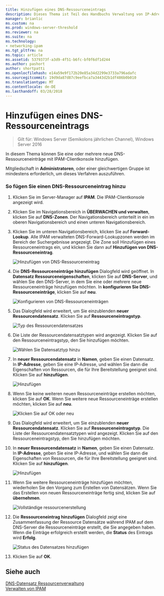 ```yaml
---
title: Hinzufügen eines DNS-Ressourceneintrags
description: Dieses Thema ist Teil des Handbuchs Verwaltung von IP-Adressverwaltung (IPAM) in Windows Server2016.
manager: brianlic
ms.custom: na
ms.prod: windows-server-threshold
ms.reviewer: na
ms.suite: na
ms.technology:
- networking-ipam
ms.tgt_pltfrm: na
ms.topic: article
ms.assetid: 5379373f-a3d9-4f51-b6fc-bf0f6df1d244
ms.author: pashort
author: shortpatti
ms.openlocfilehash: e14a59e9f172b20e85a34d2299e3733a796adafc
ms.sourcegitcommit: 19d9da87d87c9eefbca7a3443d2b1df486b0b010
ms.translationtype: MT
ms.contentlocale: de-DE
ms.lasthandoff: 03/28/2018
---
```

# <a name="add-a-dns-resource-record"></a>Hinzufügen eines DNS-Ressourceneintrags

>Gilt für: Windows Server (Semikolons jährlichen Channel), Windows Server 2016

In diesem Thema können Sie eine oder mehrere neue DNS-Ressourceneinträge mit IPAM-Clientkonsole hinzufügen.  
  
Mitgliedschaft in **Administratoren**, oder einer gleichwertigen Gruppe ist mindestens erforderlich, um dieses Verfahren auszuführen.  
  
### <a name="to-add-a-dns-resource-record"></a>So fügen Sie einen DNS-Ressourceneintrag hinzu  
  
1.  Klicken Sie im Server-Manager auf **IPAM**. Die IPAM-Clientkonsole angezeigt wird.  
  
2.  Klicken Sie im Navigationsbereich in **ÜBERWACHEN und verwalten**, klicken Sie auf **DNS-Zonen**.  Der Navigationsbereich unterteilt in ein im oberen Navigationsbereich und einen unteren Navigationsbereich.  
  
3.  Klicken Sie im unteren Navigationsbereich, klicken Sie auf **Forward-Lookup**. Alle IPAM verwalteten DNS-Forward-Lookupzonen werden im Bereich der Suchergebnisse angezeigt. Die Zone soll Hinzufügen eines Ressourceneintrags ein, und klicken Sie dann auf **Hinzufügen von DNS-Ressourceneintrag**.  
  
    ![Hinzufügen von DNS-Ressourceneintrag](../../media/Add-a-DNS-Resource-Record/ipam_DNSrr_01.jpg)
  
4.  Die **DNS-Ressourceneinträge hinzufügen** Dialogfeld wird geöffnet. In **Datensatz Ressourceneigenschaften**, klicken Sie auf **DNS-Server**, und wählen Sie den DNS-Server, in dem Sie eine oder mehrere neue Ressourceneinträge hinzufügen möchten. In **konfigurieren Sie DNS-Ressourceneinträge**, klicken Sie auf **neu**.  
  
    ![Konfigurieren von DNS-Ressourceneinträgen](../../media/Add-a-DNS-Resource-Record/ipam_DNSrr_02.jpg)  
  
5.  Das Dialogfeld wird erweitert, um Sie einzublenden **neuer Ressourcendatensatz**. Klicken Sie auf **Ressourceneintragstyp**.  
  
    ![Typ des Ressourcendatensatzes](../../media/Add-a-DNS-Resource-Record/ipam_DNSrr_03.jpg)  
  
6.  Die Liste der Ressourcendatensatztypen wird angezeigt. Klicken Sie auf den Ressourceneintragstyp, den Sie hinzufügen möchten.  
  
    ![Wählen Sie Datensatztyp hinzu](../../media/Add-a-DNS-Resource-Record/ipam_DNSrr_04.jpg)  
  
7.  In **neuer Ressourcendatensatz** in **Namen**, geben Sie einen Datensatz. In **IP-Adresse**, geben Sie eine IP-Adresse, und wählen Sie dann die Eigenschaften von Ressourcen, die für Ihre Bereitstellung geeignet sind. Klicken Sie auf **hinzufügen**.  
  
    ![Hinzufügen](../../media/Add-a-DNS-Resource-Record/ipam_DNSrr_06.jpg)  
  
8.  Wenn Sie keine weiteren neuen Ressourceneinträge erstellen möchten, klicken Sie auf **OK**. Wenn Sie weitere neue Ressourceneinträge erstellen möchten, klicken Sie auf **neu**.  
  
    ![Klicken Sie auf OK oder neu](../../media/Add-a-DNS-Resource-Record/ipam_DNSrr_r2_01.jpg)
  
9. Das Dialogfeld wird erweitert, um Sie einzublenden **neuer Ressourcendatensatz**. Klicken Sie auf **Ressourceneintragstyp**. Die Liste der Ressourcendatensatztypen wird angezeigt. Klicken Sie auf den Ressourceneintragstyp, den Sie hinzufügen möchten.  
  
10. In **neuer Ressourcendatensatz** in **Namen**, geben Sie einen Datensatz. In **IP-Adresse**, geben Sie eine IP-Adresse, und wählen Sie dann die Eigenschaften von Ressourcen, die für Ihre Bereitstellung geeignet sind. Klicken Sie auf **hinzufügen**.  
  
    ![Hinzufügen](../../media/Add-a-DNS-Resource-Record/ipam_DNSrr_r2_02.jpg)  
  
11. Wenn Sie weitere Ressourceneinträge hinzufügen möchten, wiederholen Sie den Vorgang zum Erstellen von Datensätzen. Wenn Sie das Erstellen von neuen Ressourceneinträge fertig sind, klicken Sie auf **übernehmen**.  
  
    ![Vollständige ressourcenerstellung](../../media/Add-a-DNS-Resource-Record/ipam_DNSrr_r2_03.jpg)  
  
12. Die **Ressourceneintrag hinzufügen** Dialogfeld zeigt eine Zusammenfassung der Ressource Datensätze während IPAM auf dem DNS-Server die Ressourceneinträge erstellt, die Sie angegeben haben. Wenn die Einträge erfolgreich erstellt werden, die **Status** des Eintrags wird **Erfolg**.  
  
    ![Status des Datensatzes hinzufügen](../../media/Add-a-DNS-Resource-Record/ipam_DNSrr_r2_04.jpg)  
  
13. Klicken Sie auf **OK**.  
  
## <a name="see-also"></a>Siehe auch  
[DNS-Datensatz Ressourcenverwaltung](DNS-Resource-Record-Management.md)  
[Verwalten von IPAM](Manage-IPAM.md)  
  


